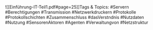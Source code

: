 
![[Einführung-IT-Teil1.pdf#page=25]]Tags & Topics:
   #Servern
   #Berechtigungen
   #Transmission
   #Netzwerkdruckern
   #Protokolle
   #Protokollschichten
   #Zusammenschluss
   #dasVerstndnis
   #Nutzdaten
   #Nutzung
   #SensorenAktoren
   #Agenten
   #Verwaltungvon
   #Netzstruktur